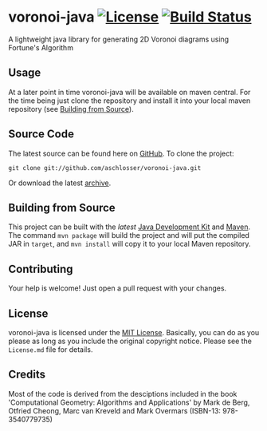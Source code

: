 # voronoi-java [![License](http://img.shields.io/badge/license-MIT-lightgrey.svg?style=flat)][License] [![Build Status](http://img.shields.io/travis/aschlosser/voronoi-java.svg?style=flat)](https://travis-ci.org/aschlosser/voronoi-java)
A lightweight java library for generating 2D Voronoi diagrams using Fortune's Algorithm

## Usage
At a later point in time voronoi-java will be available on maven central. For the time being just clone the repository and install it into your local maven repository (see [Building from Source](#building-from-source)).

## Source Code
The latest source can be found here on [GitHub](https://github.com/aschlosser/voronoi-java). To clone the project:

    git clone git://github.com/aschlosser/voronoi-java.git

Or download the latest [archive](https://github.com/aschlosser/voronoi-java/archive/master.zip).

## Building from Source
This project can be built with the _latest_ [Java Development Kit](http://oracle.com/technetwork/java/javase/downloads) and [Maven](https://maven.apache.org/). The command `mvn package` will build the project and will put the compiled JAR in `target`, and `mvn install` will copy it to your local Maven repository.

## Contributing
Your help is welcome! Just open a pull request with your changes.

## License
voronoi-java is licensed under the [MIT License][License]. Basically, you can do as you please as long as you include the original copyright notice. Please see the `License.md` file for details.

## Credits
Most of the code is derived from the desciptions included in the book 'Computational Geometry: Algorithms and Applications'
by Mark de Berg, Otfried Cheong, Marc van Kreveld and Mark Overmars (ISBN-13: 978-3540779735)

[License]: https://choosealicense.com/licenses/mit/
